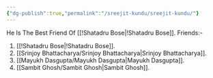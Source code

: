 ```yaml
---
{"dg-publish":true,"permalink":"/sreejit-kundu/sreejit-kundu/"}
---
```


He Is The Best Friend Of [[!Shatadru Bose\|!Shatadru Bose]].
Friends:-
1. [[!Shatadru Bose\|!Shatadru Bose]].
2. [[Srinjoy Bhattacharya/Srinjoy Bhattacharya\|Srinjoy Bhattacharya]].
3. [[Mayukh Dasgupta/Mayukh Dasgupta\|Mayukh Dasgupta]].
4. [[Sambit Ghosh/Sambit Ghosh\|Sambit Ghosh]].